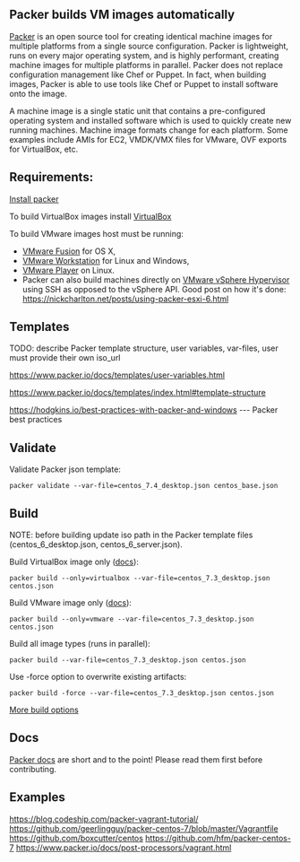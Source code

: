 ## Packer builds VM images automatically
[Packer](https://www.packer.io) is an open source tool for creating identical machine images for multiple platforms from a single source configuration. Packer is lightweight, runs on every major operating system, and is highly performant, creating machine images for multiple platforms in parallel. Packer does not replace configuration management like Chef or Puppet. In fact, when building images, Packer is able to use tools like Chef or Puppet to install software onto the image.

A machine image is a single static unit that contains a pre-configured operating system and installed software which is used to quickly create new running machines. Machine image formats change for each platform. Some examples include AMIs for EC2, VMDK/VMX files for VMware, OVF exports for VirtualBox, etc.


## Requirements:
[Install packer](https://www.packer.io/docs/installation.html)

To build VirtualBox images install [VirtualBox](https://www.virtualbox.org/)

To build VMware images host must be running:
 - [VMware Fusion](https://www.vmware.com/products/fusion/overview.html) for OS X,
 - [VMware Workstation](https://www.vmware.com/products/workstation/overview.html) for Linux and Windows,
 - [VMware Player](https://www.vmware.com/products/player/) on Linux.
 - Packer can also build machines directly on [VMware vSphere Hypervisor](https://www.vmware.com/products/vsphere-hypervisor/)
using SSH as opposed to the vSphere API. Good post on how it's done: https://nickcharlton.net/posts/using-packer-esxi-6.html

## Templates
TODO: describe Packer template structure, user variables, var-files, user must provide their own iso_url

https://www.packer.io/docs/templates/user-variables.html

https://www.packer.io/docs/templates/index.html#template-structure

https://hodgkins.io/best-practices-with-packer-and-windows  --- Packer best practices

## Validate
Validate Packer json template:

    packer validate --var-file=centos_7.4_desktop.json centos_base.json

## Build

NOTE: before building update iso path in the Packer template files (centos_6_desktop.json, centos_6_server.json).

Build VirtualBox image only ([docs](https://www.packer.io/docs/builders/virtualbox-iso.html)):

    packer build --only=virtualbox --var-file=centos_7.3_desktop.json centos.json

Build VMware image only ([docs](https://www.packer.io/docs/builders/vmware-iso.html)):

    packer build --only=vmware --var-file=centos_7.3_desktop.json centos.json


Build all image types (runs in parallel):

    packer build --var-file=centos_7.3_desktop.json centos.json

Use -force option to overwrite existing artifacts:

    packer build -force --var-file=centos_7.3_desktop.json centos.json
    
[More build options](https://www.packer.io/docs/command-line/build.html)

## Docs
[Packer docs](https://www.packer.io/docs/) are short and to the point! Please read them first before contributing.

## Examples
https://blog.codeship.com/packer-vagrant-tutorial/
https://github.com/geerlingguy/packer-centos-7/blob/master/Vagrantfile
https://github.com/boxcutter/centos
https://github.com/hfm/packer-centos-7
https://www.packer.io/docs/post-processors/vagrant.html
